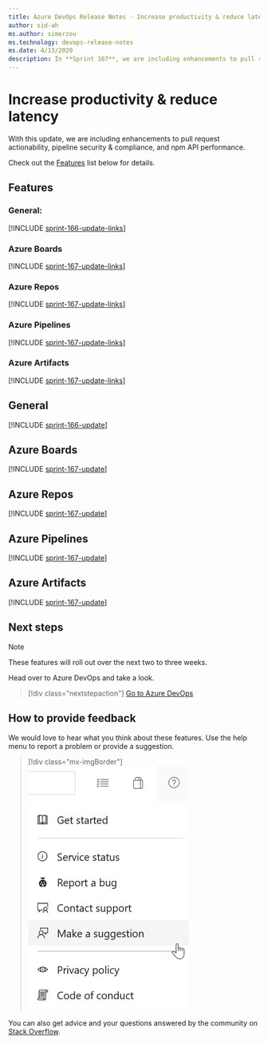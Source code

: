 ```yaml
---
title: Azure DevOps Release Notes - Increase productivity & reduce latency
author: sid-ah
ms.author: simerzou
ms.technology: devops-release-notes
ms.date: 4/13/2020
description: In **Sprint 167**, we are including enhancements to pull request actionability, pipeline security and compliance, and npm API performance.
---
```


# Increase productivity & reduce latency
With this update, we are including enhancements to pull request actionability, pipeline security & compliance, and npm API performance.

Check out the [Features](#features) list below for details.

## Features

### General:

[!INCLUDE [sprint-166-update-links](includes/general/sprint-167-update-links.md)]

### Azure Boards
[!INCLUDE [sprint-167-update-links](includes/boards/sprint-167-update-links.md)]

### Azure Repos
[!INCLUDE [sprint-167-update-links](includes/repos/sprint-167-update-links.md)]

### Azure Pipelines
[!INCLUDE [sprint-167-update-links](includes/pipelines/sprint-167-update-links.md)]

### Azure Artifacts
[!INCLUDE [sprint-167-update-links](includes/artifacts/sprint-167-update-links.md)]

## General
[!INCLUDE [sprint-166-update](includes/general/sprint-167-update.md)]

## Azure Boards
[!INCLUDE [sprint-167-update](includes/boards/sprint-167-update.md)]

## Azure Repos
[!INCLUDE [sprint-167-update](includes/repos/sprint-167-update.md)]

## Azure Pipelines
[!INCLUDE [sprint-167-update](includes/pipelines/sprint-167-update.md)]

## Azure Artifacts
[!INCLUDE [sprint-167-update](includes/artifacts/sprint-167-update.md)]


## Next steps

> [!NOTE]
> These features will roll out over the next two to three weeks.

Head over to Azure DevOps and take a look.

> [!div class="nextstepaction"]
> [Go to Azure DevOps](https://go.microsoft.com/fwlink/?LinkId=307137&campaign=o~msft~docs~product-vsts~release-notes)

## How to provide feedback

We would love to hear what you think about these features. Use the help menu to report a problem or provide a suggestion.

> [!div class="mx-imgBorder"]
> ![Make a suggestion](../media/make-a-suggestion.png)

You can also get advice and your questions answered by the community on [Stack Overflow](https://stackoverflow.com/questions/tagged/azure-devops).